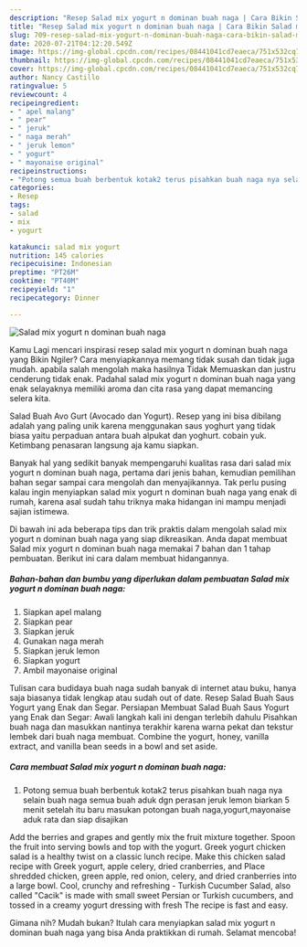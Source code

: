 ```yaml
---
description: "Resep Salad mix yogurt n dominan buah naga | Cara Bikin Salad mix yogurt n dominan buah naga Yang Bikin Ngiler"
title: "Resep Salad mix yogurt n dominan buah naga | Cara Bikin Salad mix yogurt n dominan buah naga Yang Bikin Ngiler"
slug: 709-resep-salad-mix-yogurt-n-dominan-buah-naga-cara-bikin-salad-mix-yogurt-n-dominan-buah-naga-yang-bikin-ngiler
date: 2020-07-21T04:12:20.549Z
image: https://img-global.cpcdn.com/recipes/08441041cd7eaeca/751x532cq70/salad-mix-yogurt-n-dominan-buah-naga-foto-resep-utama.jpg
thumbnail: https://img-global.cpcdn.com/recipes/08441041cd7eaeca/751x532cq70/salad-mix-yogurt-n-dominan-buah-naga-foto-resep-utama.jpg
cover: https://img-global.cpcdn.com/recipes/08441041cd7eaeca/751x532cq70/salad-mix-yogurt-n-dominan-buah-naga-foto-resep-utama.jpg
author: Nancy Castillo
ratingvalue: 5
reviewcount: 4
recipeingredient:
- " apel malang"
- " pear"
- " jeruk"
- " naga merah"
- " jeruk lemon"
- " yogurt"
- " mayonaise original"
recipeinstructions:
- "Potong semua buah berbentuk kotak2 terus pisahkan buah naga nya selain buah naga semua buah aduk dgn perasan jeruk lemon biarkan 5 menit setelah itu baru masukan potongan buah naga,yogurt,mayonaise aduk rata dan siap disajikan"
categories:
- Resep
tags:
- salad
- mix
- yogurt

katakunci: salad mix yogurt 
nutrition: 145 calories
recipecuisine: Indonesian
preptime: "PT26M"
cooktime: "PT40M"
recipeyield: "1"
recipecategory: Dinner

---
```



![Salad mix yogurt n dominan buah naga](https://img-global.cpcdn.com/recipes/08441041cd7eaeca/751x532cq70/salad-mix-yogurt-n-dominan-buah-naga-foto-resep-utama.jpg)

Kamu Lagi mencari inspirasi resep salad mix yogurt n dominan buah naga yang Bikin Ngiler? Cara menyiapkannya memang tidak susah dan tidak juga mudah. apabila salah mengolah maka hasilnya Tidak Memuaskan dan justru cenderung tidak enak. Padahal salad mix yogurt n dominan buah naga yang enak selayaknya memiliki aroma dan cita rasa yang dapat memancing selera kita.

Salad Buah Avo Gurt (Avocado dan Yogurt). Resep yang ini bisa dibilang adalah yang paling unik karena menggunakan saus yoghurt yang tidak biasa yaitu perpaduan antara buah alpukat dan yoghurt. cobain yuk. Ketimbang penasaran langsung aja kamu siapkan.

Banyak hal yang sedikit banyak mempengaruhi kualitas rasa dari salad mix yogurt n dominan buah naga, pertama dari jenis bahan, kemudian pemilihan bahan segar sampai cara mengolah dan menyajikannya. Tak perlu pusing kalau ingin menyiapkan salad mix yogurt n dominan buah naga yang enak di rumah, karena asal sudah tahu triknya maka hidangan ini mampu menjadi sajian istimewa.


Di bawah ini ada beberapa tips dan trik praktis dalam mengolah salad mix yogurt n dominan buah naga yang siap dikreasikan. Anda dapat membuat Salad mix yogurt n dominan buah naga memakai 7 bahan dan 1 tahap pembuatan. Berikut ini cara dalam membuat hidangannya.

<!--inarticleads1-->

##### Bahan-bahan dan bumbu yang diperlukan dalam pembuatan Salad mix yogurt n dominan buah naga:

1. Siapkan  apel malang
1. Siapkan  pear
1. Siapkan  jeruk
1. Gunakan  naga merah
1. Siapkan  jeruk lemon
1. Siapkan  yogurt
1. Ambil  mayonaise original


Tulisan cara budidaya buah naga sudah banyak di internet atau buku, hanya saja biasanya tidak lengkap atau sudah out of date. Resep Salad Buah Saus Yogurt yang Enak dan Segar. Persiapan Membuat Salad Buah Saus Yogurt yang Enak dan Segar: Awali langkah kali ini dengan terlebih dahulu Pisahkan buah naga dan masukkan nantinya terakhir karena warna pekat dan tekstur lembek dari buah naga membuat. Combine the yogurt, honey, vanilla extract, and vanilla bean seeds in a bowl and set aside. 

<!--inarticleads2-->

##### Cara membuat Salad mix yogurt n dominan buah naga:

1. Potong semua buah berbentuk kotak2 terus pisahkan buah naga nya selain buah naga semua buah aduk dgn perasan jeruk lemon biarkan 5 menit setelah itu baru masukan potongan buah naga,yogurt,mayonaise aduk rata dan siap disajikan


Add the berries and grapes and gently mix the fruit mixture together. Spoon the fruit into serving bowls and top with the yogurt. Greek yogurt chicken salad is a healthy twist on a classic lunch recipe. Make this chicken salad recipe with Greek yogurt, apple celery, dried cranberries, and Place shredded chicken, green apple, red onion, celery, and dried cranberries into a large bowl. Cool, crunchy and refreshing - Turkish Cucumber Salad, also called &#34;Cacik&#34; is made with small sweet Persian or Turkish cucumbers, and tossed in a creamy yogurt dressing with fresh The recipe is fast and easy. 

Gimana nih? Mudah bukan? Itulah cara menyiapkan salad mix yogurt n dominan buah naga yang bisa Anda praktikkan di rumah. Selamat mencoba!
